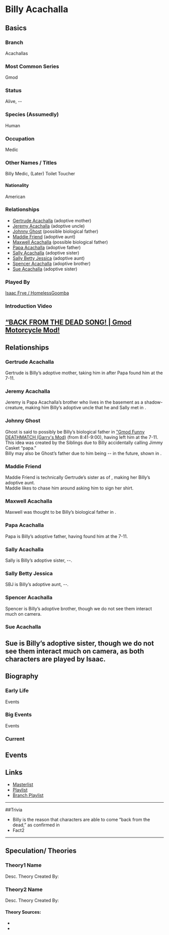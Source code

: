 # Billy Acachalla

## Basics
### Branch
Acachallas
### Most Common Series
Gmod
### Status
Alive, --
### Species (Assumedly)
Human
### Occupation
Medic
### Other Names / Titles
Billy Medic, (Later) Toilet Toucher
#### Nationality
American
### Relationships
- [Gertrude Acachalla]() \(adoptive mother)
- [Jeremy Acachalla]() \(adoptive uncle)
- [Johnny Ghost]() \(possible biological father)
- [Maddie Friend]() \(adoptive aunt)
- [Maxwell Acachalla]() \(possible biological father)
- [Papa Acachalla]() \(adoptive father)
- [Sally Acachalla]() \(adoptive sister)
- [Sally Betty Jessica]() \(adoptive aunt)
- [Spencer Acachalla]() \(adoptive brother)
- [Sue Acachalla]() \(adoptive sister)
### Played By
[Isaac Frye / HomelessGoomba]()
### Introduction Video
[“BACK FROM THE DEAD SONG! | Gmod Motorcycle Mod!]()
----
## Relationships
### Gertrude Acachalla
Gertrude is Billy’s adoptive mother, taking him in after Papa found him at the 7-11.
### Jeremy Acachalla
Jeremy is Papa Acachalla’s brother who lives in the basement as a shadow-creature, making him Billy’s adoptive uncle that he and Sally met in []().
### Johnny Ghost
Ghost is said to possibly be Billy’s biological father in ["Gmod Funny DEATHMATCH \(Garry's Mod)](https://www.youtube.com/watch?v=U49KwBKPgP0) \(from 8:41-9:00), having left him at the 7-11. This idea was created by the Siblings due to Billy accidentally calling Jimmy Casket “papa.”  
Billy may also be Ghost’s father due to him being -- in the future, shown in []().
### Maddie Friend
Maddie Friend is technically Gertrude’s sister as of [](), making her Billy’s adoptive aunt.  
Maddie likes to chase him around asking him to sign her shirt.
### Maxwell Acachalla
Maxwell was thought to be Billy’s biological father in []().
### Papa Acachalla
Papa is Billy’s adoptive father, having found him at the 7-11.
### Sally Acachalla
Sally is Billy’s adoptive sister, --.
### Sally Betty Jessica
SBJ is Billy’s adoptive aunt, --.
### Spencer Acachalla
Spencer is Billy’s adoptive brother, though we do not see them interact much on camera.
### Sue Acachalla
Sue is Billy’s adoptive sister, though we do not see them interact much on camera, as both characters are played by Isaac.
-----
## Biography
### Early Life
Events
### Big Events
Events
### Current
Events
----
## Links
- [Masterlist]()
- [Playlist]()
- [Branch Playlist]()
----
##Trivia
- Billy is the reason that characters are able to come “back from the dead,” as confirmed in []()
- Fact2
----
## Speculation/ Theories
### Theory1 Name
Desc.
Theory Created By: 
### Theory2 Name
Desc.
Theory Created By: 

#### Theory Sources: 
- []()
- []()